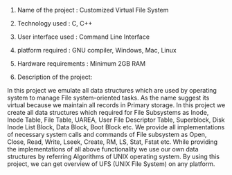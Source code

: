 1.  Name of the project : Customized Virtual File System

2.  Technology used : C, C++

3. User interface used : Command Line Interface

4. platform required : GNU compiler, Windows, Mac, Linux

5. Hardware requirements : Minimum 2GB RAM

6. Description of the project:

In this project we emulate all data structures which are used by operating system to manage File system-oriented tasks. As the name suggest its virtual because we maintain all records in Primary storage. In this project we create all data structures which required for File Subsystems as Inode, Inode Table, File Table, UAREA, User File Descriptor Table, Superblock, Disk Inode List Block, Data Block, Boot Block etc. We provide all implementations of necessary system calls and commands of File subsystem as Open, Close, Read, Write, Lseek, Create, RM, LS, Stat, Fstat etc. While providing the implementations of all above functionality we use our own data structures by referring Algorithms of UNIX operating system. By using this project, we can get overview of UFS (UNIX File System) on any platform.
